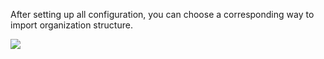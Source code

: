 <IntegrationDetailCard title="Import Organization Structure from LDAP Directory">

After setting up all configuration, you can choose a corresponding way to import organization structure.

![](~@imagesEnUs/connections/ldap/step3-import.jpg)


</IntegrationDetailCard>